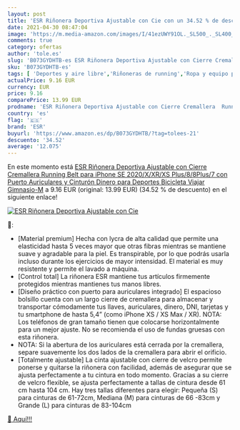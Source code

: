```yaml
---
layout: post
title: 'ESR Riñonera Deportiva Ajustable con Cie con un 34.52 % de descuento'
date: 2021-04-30 08:47:04
image: 'https://m.media-amazon.com/images/I/41ezUWY91OL._SL500_._SL400_.jpg'
comments: true
category: ofertas
author: 'tole.es'
slug: 'B073GYDHTB-es ESR Riñonera Deportiva Ajustable con Cierre Cremallera...'
sku: 'B073GYDHTB-es'
tags: [ 'Deportes y aire libre','Riñoneras de running','Ropa y equipo para deportes','Running','esr','iphone', ]
actualPrice: 9.16 EUR
currency: EUR
price: 9.16
comparePrice: 13.99 EUR
prodname: 'ESR Riñonera Deportiva Ajustable con Cierre Cremallera  Running Belt para iPhone SE 2020/X/XR/XS Plus/8/8Plus/7 con Puerto Auriculares y Cinturón Dinero  para Deportes  Bicicleta  Viajar  Gimnasio-M'
country: 'es'
flag: '🇪🇸'
brand: 'ESR'
buyurl: 'https://www.amazon.es/dp/B073GYDHTB/?tag=tolees-21'
descuento: '34.52'
average: '12.075'
---
```


En este momento está [ESR Riñonera Deportiva Ajustable con Cierre Cremallera  Running Belt para iPhone SE 2020/X/XR/XS Plus/8/8Plus/7 con Puerto Auriculares y Cinturón Dinero  para Deportes  Bicicleta  Viajar  Gimnasio-M](https://www.amazon.es/dp/B073GYDHTB/?tag=tolees-21) a 9.16 EUR (original: 13.99 EUR) (34.52 %  de descuento) en el siguiente enlace!

[![ESR Riñonera Deportiva Ajustable con Cie](https://m.media-amazon.com/images/I/41ezUWY91OL._SL500_._SL400_.jpg)](https://www.amazon.es/dp/B073GYDHTB/?tag=tolees-21)

🔎:

- [Material premium] Hecha con lycra de alta calidad que permite una elasticidad hasta 5 veces mayor que otras fibras mientras se mantiene suave y agradable para la piel. Es transpirable, por lo que podrás usarla incluso durante los ejercicios de mayor intensidad. El material es muy resistente y permite el lavado a máquina.
- [Control total] La riñonera ESR mantiene tus artículos firmemente protegidos mientras mantienes tus manos libres.
- [Diseño práctico con puerto para auriculares integrado] El espacioso bolsillo cuenta con un largo cierre de cremallera para almacenar y transportar cómodamente tus llaves, auriculares, dinero, DNI, tarjetas y tu smartphone de hasta 5,4” (como iPhone XS / XS Max / XR). NOTA: Los teléfonos de gran tamaño tienen que colocarse horizontalmente para un mejor ajuste. No se recomienda el uso de fundas gruesas con esta riñonera.
- NOTA: Si la abertura de los auriculares está cerrada por la cremallera, separe suavemente los dos lados de la cremallera para abrir el orificio.
- [Totalmente ajustable] La cinta ajustable con cierre de velcro permite ponerse y quitarse la riñonera con facilidad, además de asegurar que se ajusta perfectamente a tu cintura en todo momento. Gracias a su cierre de velcro flexible, se ajusta perfectamente a tallas de cintura desde 61 cm hasta 104 cm. Hay tres tallas diferentes para elegir: Pequeña (S) para cinturas de 61-72cm, Mediana (M) para cinturas de 66 -83cm y Grande (L) para cinturas de 83-104cm

[🛒 Aquí!!!](https://www.amazon.es/dp/B073GYDHTB/?tag=tolees-21)
